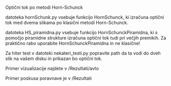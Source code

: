 Optični tok po metodi Horn-Schunck

datoteka hornSchunk.py vsebuje funkcijo HornSchunck, ki izračuna optični tok med dvema slikama po klasični metodi Horn-Schunck.

datoteka HS_piramidna.py vsebuje funkcijo HornSchunckPiramidna, ki s pomočjo piramidne strukture izračuna optični tok tudi pri večjih premikih. Za praktično rabo uporabite HornSchunckPiramidna in ne klasične!

Za hiter test v datoteki nekateri_testi.py popravite path da ta vodi do dveh slik na vašem disku in prikazan bo optični tok.

Primer vizualizacije najdete v /Rezultati/avto

Primer poskusa poravnave je v /Rezultati